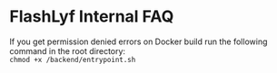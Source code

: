 # FlashLyf Internal FAQ

If you get permission denied errors on Docker build run the following command in the root directory: <br/>
`chmod +x /backend/entrypoint.sh`
